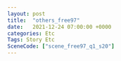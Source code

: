 ```yaml
---
layout: post
title:  "others_free97"
date:   2021-12-24 07:00:00 +0000
categories: Etc
Tags: Story Etc
SceneCode: ["scene_free97_q1_s20"]
---
```

